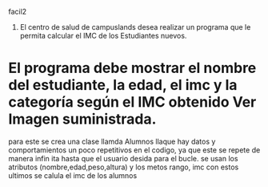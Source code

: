 facil2
1. El centro de salud de campuslands desea realizar un programa que le permita calcular el IMC de los
Estudiantes nuevos.

El programa debe mostrar el nombre del estudiante, la edad, el imc y la categoría según el IMC obtenido
Ver Imagen suministrada.
=============================================================================================================
para este se crea una clase llamda Alumnos llaque hay datos y comportamientos un poco repetitivos en el codigo,
ya que este se repete de manera infin ita hasta que el usuario desida para el bucle. 
se usan los atributos (nombre,edad,peso,altura) y los metos rango, imc con estos ultimos se calula el imc de los alumnos
